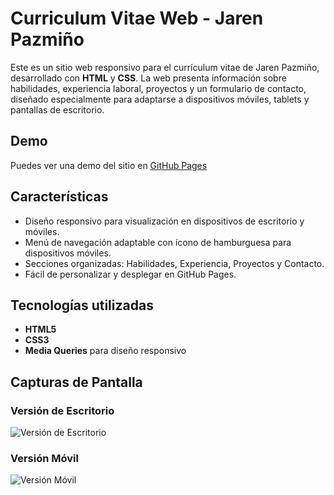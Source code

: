 # Curriculum Vitae Web - Jaren Pazmiño

Este es un sitio web responsivo para el currículum vitae de Jaren Pazmiño, desarrollado con **HTML** y **CSS**. La web presenta información sobre habilidades, experiencia laboral, proyectos y un formulario de contacto, diseñado especialmente para adaptarse a dispositivos móviles, tablets y pantallas de escritorio.

## Demo
Puedes ver una demo del sitio en [GitHub Pages](https://jarenpol1015.github.io/curriculum/)

## Características
- Diseño responsivo para visualización en dispositivos de escritorio y móviles.
- Menú de navegación adaptable con ícono de hamburguesa para dispositivos móviles.
- Secciones organizadas: Habilidades, Experiencia, Proyectos y Contacto.
- Fácil de personalizar y desplegar en GitHub Pages.

## Tecnologías utilizadas
- **HTML5**
- **CSS3**
- **Media Queries** para diseño responsivo

## Capturas de Pantalla
### Versión de Escritorio
![Versión de Escritorio](./screenshots/desktop.png)

### Versión Móvil
![Versión Móvil](./screenshots/mobile.png)
